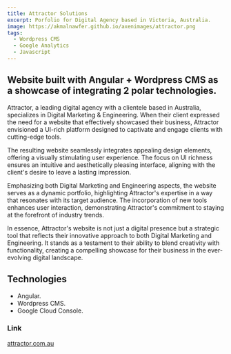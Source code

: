 ```yaml
---
title: Attractor Solutions
excerpt: Porfolio for Digital Agency based in Victoria, Australia.
image: https://akmalnawfer.github.io/axenimages/attractor.png
tags:
  - Wordpress CMS
  - Google Analytics
  - Javascript
---
```


## Website built with Angular + Wordpress CMS as a showcase of integrating 2 polar technologies.

Attractor, a leading digital agency with a clientele based in Australia, specializes in Digital Marketing & Engineering. When their client expressed the need for a website that effectively showcased their business, Attractor envisioned a UI-rich platform designed to captivate and engage clients with cutting-edge tools.

The resulting website seamlessly integrates appealing design elements, offering a visually stimulating user experience. The focus on UI richness ensures an intuitive and aesthetically pleasing interface, aligning with the client's desire to leave a lasting impression.

Emphasizing both Digital Marketing and Engineering aspects, the website serves as a dynamic portfolio, highlighting Attractor's expertise in a way that resonates with its target audience. The incorporation of new tools enhances user interaction, demonstrating Attractor's commitment to staying at the forefront of industry trends.

In essence, Attractor's website is not just a digital presence but a strategic tool that reflects their innovative approach to both Digital Marketing and Engineering. It stands as a testament to their ability to blend creativity with functionality, creating a compelling showcase for their business in the ever-evolving digital landscape.

## Technologies

- Angular.
- Wordpress CMS.
- Google Cloud Console.

### Link 
[attractor.com.au](https://attractor.com.au/)
